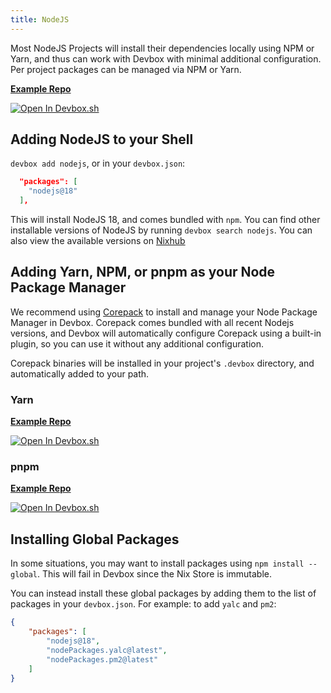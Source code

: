 ```yaml
---
title: NodeJS
---
```


Most NodeJS Projects will install their dependencies locally using NPM or Yarn, and thus can work with Devbox with minimal additional configuration. Per project packages can be managed via NPM or Yarn.

[**Example Repo**](https://github.com/jetpack-io/devbox/tree/main/examples/development/nodejs)

[![Open In Devbox.sh](https://jetpack.io/img/devbox/open-in-devbox.svg)](https://devbox.sh/open/templates/node-npm)


## Adding NodeJS to your Shell

`devbox add nodejs`, or in your `devbox.json`:
```json
  "packages": [
    "nodejs@18"
  ],
```

This will install NodeJS 18, and comes bundled with `npm`. You can find other installable versions of NodeJS by running `devbox search nodejs`. You can also view the available versions on [Nixhub](https://www.nixhub.io/packages/nodejs)

## Adding Yarn, NPM, or pnpm as your Node Package Manager

We recommend using [Corepack](https://github.com/nodejs/corepack/) to install and manage your Node Package Manager in Devbox. Corepack comes bundled with all recent Nodejs versions, and Devbox will automatically configure Corepack using a built-in plugin, so you can use it without any additional configuration. 

Corepack binaries will be installed in your project's `.devbox` directory, and automatically added to your path.

### Yarn

[**Example Repo**](https://github.com/jetpack-io/devbox/tree/main/examples/development/nodejs/nodejs-yarn)

[![Open In Devbox.sh](https://jetpack.io/img/devbox/open-in-devbox.svg)](https://devbox.sh/open/templates/node-yarn)

### pnpm 

[**Example Repo**](https://github.com/jetpack-io/devbox/tree/main/examples/development/nodejs/nodejs-pnpm)

[![Open In Devbox.sh](https://jetpack.io/img/devbox/open-in-devbox.svg)](https://devbox.sh/open/templates/node-pnpm)

## Installing Global Packages

In some situations, you may want to install packages using `npm install --global`. This will fail in Devbox since the Nix Store is immutable.

You can instead install these global packages by adding them to the list of packages in your `devbox.json`. For example: to add `yalc` and `pm2`:

```json
{
    "packages": [
        "nodejs@18",
        "nodePackages.yalc@latest",
        "nodePackages.pm2@latest"
    ]
}
```
